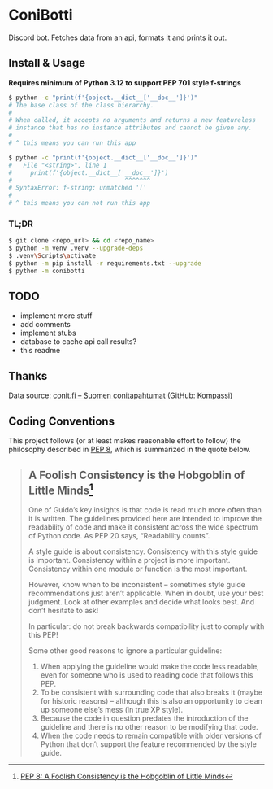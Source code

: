 # ConiBotti

Discord bot. Fetches data from an api, formats it and prints it out.

## Install & Usage

**Requires minimum of Python 3.12 to support PEP 701 style f-strings**

```bash
$ python -c "print(f'{object.__dict__['__doc__']}')"
# The base class of the class hierarchy.
#
# When called, it accepts no arguments and returns a new featureless
# instance that has no instance attributes and cannot be given any.
#
# ^ this means you can run this app 
```

```bash
$ python -c "print(f'{object.__dict__['__doc__']}')"
#   File "<string>", line 1
#     print(f'{object.__dict__['__doc__']}')
#                               ^^^^^^^
# SyntaxError: f-string: unmatched '['
#
# ^ this means you can not run this app
```

### TL;DR

```bash
$ git clone <repo_url> && cd <repo_name>
$ python -m venv .venv --upgrade-deps
$ .venv\Scripts\activate
$ python -m pip install -r requirements.txt --upgrade
$ python -m conibotti
```

## TODO

- implement more stuff
- add comments
- implement stubs
- database to cache api call results?
- this readme

## Thanks

Data source: [conit.fi – Suomen conitapahtumat][conit-fi] (GitHub: [Kompassi][kompassi-repo])

[conit-fi]: https://conit.fi/
[kompassi-repo]: https://github.com/con2/kompassi/

## Coding Conventions

This project follows (or at least makes reasonable effort to follow) the
philosophy described in [PEP 8][pep-ref], which is summarized in the quote below.

> ## A Foolish Consistency is the Hobgoblin of Little Minds[^pep-quote]
>
> [^pep-quote]: [PEP 8: A Foolish Consistency is the Hobgoblin of Little Minds][pep-ref-ch2]
>
> One of Guido’s key insights is that code is read much more often than it is
> written. The guidelines provided here are intended to improve the readability
> of code and make it consistent across the wide spectrum of Python code. As
> PEP 20 says, “Readability counts”.
>
> A style guide is about consistency. Consistency with this style guide is
> important. Consistency within a project is more important. Consistency
> within one module or function is the most important.
>
> However, know when to be inconsistent – sometimes style guide recommendations
> just aren’t applicable. When in doubt, use your best judgment. Look at other
> examples and decide what looks best. And don’t hesitate to ask!
>
> In particular: do not break backwards compatibility just to comply with this
> PEP!
>
> Some other good reasons to ignore a particular guideline:
>
> 1. When applying the guideline would make the code less readable, even for
>    someone who is used to reading code that follows this PEP.
> 2. To be consistent with surrounding code that also breaks it (maybe for
>    historic reasons) – although this is also an opportunity to clean up
>    someone else’s mess (in true XP style).
> 3. Because the code in question predates the introduction of the guideline
>    and there is no other reason to be modifying that code.
> 4. When the code needs to remain compatible with older versions of Python
>    that don’t support the feature recommended by the style guide.

[pep-ref]: https://peps.python.org/pep-0008/ "PEP 8 – Style Guide for Python Code"
[pep-ref-ch2]: https://peps.python.org/pep-0008/#a-foolish-consistency-is-the-hobgoblin-of-little-minds

